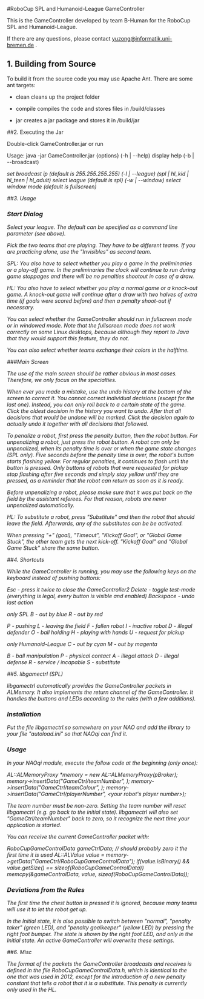 #RoboCup SPL and Humanoid-League GameController 

This is the GameController developed by team B-Human for the RoboCup SPL and Humanoid-League.

If there are any questions, please contact yuzong@informatik.uni-bremen.de .


## 1. Building from Source

To build it from the source code you may use Apache Ant.
There are some ant targets:

- clean
	cleans up the project folder

- compile
	compiles the code and stores files in /build/classes
	
- jar
	creates a jar package and stores it in /build/jar

	
##2. Executing the Jar

Double-click GameController.jar or run 

Usage: java -jar GameController.jar {options}
  (-h | --help)                   display help
  (-b | --broadcast) <address>    set broadcast ip (default is 255.255.255.255)
  (-l | --league) (spl | hl_kid | hl_teen | hl_adult)
                                  select league (default is spl)
  (-w | --window)                 select window mode (default is fullscreen)


##3. Usage
### Start Dialog

Select your league. The default can be specified as a command line parameter (see above).

Pick the two teams that are playing. They have to be different teams. If you are practicing alone, use the "Invisibles" as second team.

SPL: You also have to select whether you play a game in the preliminaries or a play-off game. In the preliminaries the clock will continue to run during game stoppages and there will be no penalties shootout in case of a draw.

HL: You also have to select whether you play a normal game or a knock-out game. A knock-out game will continue after a draw with two halves of extra time (if goals were scored before) and then a penalty shoot-out if necessary. 

You can select whether the GameController should run in fullscreen mode or in windowed mode. Note that the fullscreen mode does not work correctly on some Linux desktops, because although they report to Java that they would support this feature, they do not.

You can also select whether teams exchange their colors in the halftime.


###Main Screen

The use of the main screen should be rather obvious in most cases. Therefore, we only focus on the specialties.

When ever you made a mistake, use the undo history at the bottom of the screen to correct it. You cannot correct individual decisions (except for the last one). Instead, you can only roll back to a certain state of the game. Click the oldest decision in the history you want to undo. After that all decisions that would be undone will be marked. Click the decision again to actually undo it together with all decisions that followed. 

To penalize a robot, first press the penalty button, then the robot button. For unpenalizing a robot, just press the robot button. A robot can only be unpenalized, when its penalty time is over or when the game state changes (SPL only). Five seconds before the penalty time is over, the robot's button starts flashing yellow. For regular penalties, it continues to flash until the button is pressed. Only buttons of robots that were requested for pickup stop flashing after five seconds and simply stay yellow until they are pressed, as a reminder that the robot can return as soon as it is ready.

Before unpenalizing a robot, please make sure that it was put back on the field by the assistant referees. For that reason, robots are never unpenalized automatically.

HL: To substitute a robot, press "Substitute" and then the robot that should leave the field. Afterwards, any of the substitutes can be be activated.

When pressing "+" (goal), "Timeout", "Kickoff Goal", or "Global Game Stuck", the other team gets the next kick-off. "Kickoff Goal" and "Global Game Stuck" share the same button.


##4. Shortcuts

While the GameController is running, you may use the following keys on the keyboard instead of pushing buttons:

Esc		- press it twice to close the GameController2
Delete		- toggle test-mode (everything is legal, every button is visible and enabled)
Backspace	- undo last action

only SPL
B	- out by blue
R	- out by red

P	- pushing
L	- leaving the field
F	- fallen robot
I	- inactive robot
D	- illegal defender
O	- ball holding
H	- playing with hands
U	- request for pickup

only Humanoid-League
C	- out by cyan
M	- out by magenta

B	- ball manipulation
P	- physical contact
A	- illegal attack
D	- illegal defense
R	- service / incapable
S	- substitute


##5. libgamectrl (SPL)

libgamectrl automatically provides the GameController packets in ALMemory. It also implements the return channel of the GameController. It handles the buttons and LEDs according to the rules (with a few additions).


### Installation

Put the file libgamectrl.so somewhere on your NAO and add the library to your file "autoload.ini" so that NAOqi can find it. 


### Usage

In your NAOqi module, execute the follow code at the beginning (only once):

AL::ALMemoryProxy *memory = new AL::ALMemoryProxy(pBroker);
memory->insertData("GameCtrl/teamNumber", <your team number>);
memory->insertData("GameCtrl/teamColour", <your default team color>);
memory->insertData("GameCtrl/playerNumber", <your robot's player number>);

The team number must be non-zero. Setting the team number will reset libgamectrl (e.g. go back to the initial state). libgamectrl will also set "GameCtrl/teamNumber" back to zero, so it recognize the next time your application is started.

You can receive the current GameController packet with:

RoboCupGameControlData gameCtrlData; // should probably zero it the first time it is used
AL::ALValue value = memory->getData("GameCtrl/RoboCupGameControlData");
if(value.isBinary() && value.getSize() == sizeof(RoboCupGameControlData))
  memcpy(&gameControlData, value, sizeof(RoboCupGameControlData));


### Deviations from the Rules

The first time the chest button is pressed it is ignored, because many teams will use it to let the robot get up.

In the Initial state, it is also possible to switch between "normal", "penalty taker" (green LED), and "penalty goalkeeper" (yellow LED) by pressing the right foot bumper. The state is shown by the right foot LED, and only in the Initial state. An active GameController will overwrite these settings.


##6. Misc

The format of the packets the GameController broadcasts and receives is defined in the file RoboCupGameControlData.h, which is identical to the one that was used in 2012, except for the introduction of a new penalty constant that tells a robot that it is a substitute. This penalty is currently only used in the HL.
